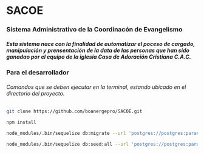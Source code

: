 # SACOE

### Sistema Administrativo de la Coordinacón de Evangelismo

##### Esta sistema nace con la finalidad de automatizar el poceso de cargado, manipulación y prensentación de la data de las personas que han sido ganadao por el equipo de la iglesia Casa de Adoración Cristiana C.A.C.

### Para el desarrollador


###### Comandos que se deben ejecutar en la terminal, estando ubicado en el directorio del proyecto.

```bash
git clone https://github.com/boanergepro/SACOE.git
```

```bash
npm install
```

```bash
node_modules/.bin/sequelize db:migrate --url 'postgres://postgres:parangaturimicuaro@localhost:5432/sacoeDB'
```

```bash
node_modules/.bin/sequelize db:seed:all --url 'postgres://postgres:parangaturimicuaro@localhost:5432/sacoeDB'
```
